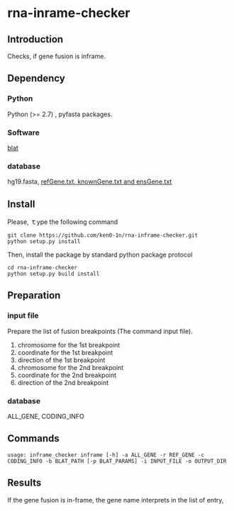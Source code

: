 # rna-inrame-checker 

## Introduction
Checks, if gene fusion is inframe.

## Dependency

### Python
Python (>= 2.7) , pyfasta packages.

### Software
[blat](https://genome.ucsc.edu/FAQ/FAQblat.html)

### database
hg19.fasta,
[refGene.txt, knownGene.txt and ensGene.txt](http://hgdownload.cse.ucsc.edu/goldenpath/hg19/database/)

## Install

Please, ｔype the following command
```
git clone https://github.com/ken0-1n/rna-inframe-checker.git
python setup.py install
```

Then, install the package by standard python package protocol
```
cd rna-inframe-checker
python setup.py build install
```

## Preparation

### input file
Prepare the list of fusion breakpoints (The command input file).
1. chromosome for the 1st breakpoint
1. coordinate for the 1st breakpoint
1. direction of the 1st breakpoint
1. chromosome for the 2nd breakpoint
1. coordinate for the 2nd breakpoint
1. direction of the 2nd breakpoint

### database
ALL_GENE,
CODING_INFO

## Commands

```
usage: inframe_checker inframe [-h] -a ALL_GENE -r REF_GENE -c CODING_INFO -b BLAT_PATH [-p BLAT_PARAMS] -i INPUT_FILE -o OUTPUT_DIR
```

## Results
If the gene fusion is in-frame, the gene name interprets in the list of entry,
